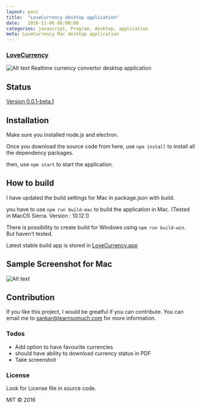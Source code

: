 ```yaml
---
layout: post
title:  "LoveCurrency desktop application"
date:   2016-11-06 00:00:00
categories: javascript, Program, desktop, application
meta: LoveCurrency Mac desktop application
---
```


### [LoveCurrency](https://github.com/learnsomuch/LoveCurrency)

![Alt text](/media/logo.png?raw=true "Desktop LoveCurrency Mac application")
Realtime currency convertor desktop application

## Status
[Version 0.0.1-beta.1](https://github.com/learnsomuch/LoveCurrency/releases)

## Installation
Make sure you installed node.js and electron.

Once you download the source code from here, use `npm install` to install all the dependency packages.

then, use `npm start` to start the application.

## How to build
I have updated the build settings for Mac in package.json with build.

you have to use `npm run build-mac` to build the application in Mac. (Tested in MacOS Sierra. Version : 10.12.1)

There is possibility to create build for Windows using `npm run build-win`. But haven't tested.

Latest stable build app is stored in [LoveCurrency.app](https://github.com/learnsomuch/LoveCurrency/tree/master/LoveCurrency-darwin-x64)

## Sample Screenshot for Mac

![Alt text](/media/screenshot.png?raw=true "Desktop LoveCurrency Mac application")


## Contribution
If you like this project, I would be greatful if you can contribute.
You can email me to sankar@learnsomuch.com for more information.

### Todos
* Add option to have favourite currencies
* should have ability to download currency status in PDF
* Take screenshot

### License
Look for License file in source code.

MIT &copy; 2016
